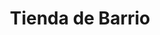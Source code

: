 ---
title: "Tienda de Barrio"
url: /ciudad-satelite/tienda-de-barrio-calle-placido-molina-2/
shop: Lebensmittel
---